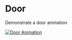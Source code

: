 # Door
Demonstrate a door animation

[![Door Animation][1]][1]

[1]: http://i.stack.imgur.com/cxo46.gif
